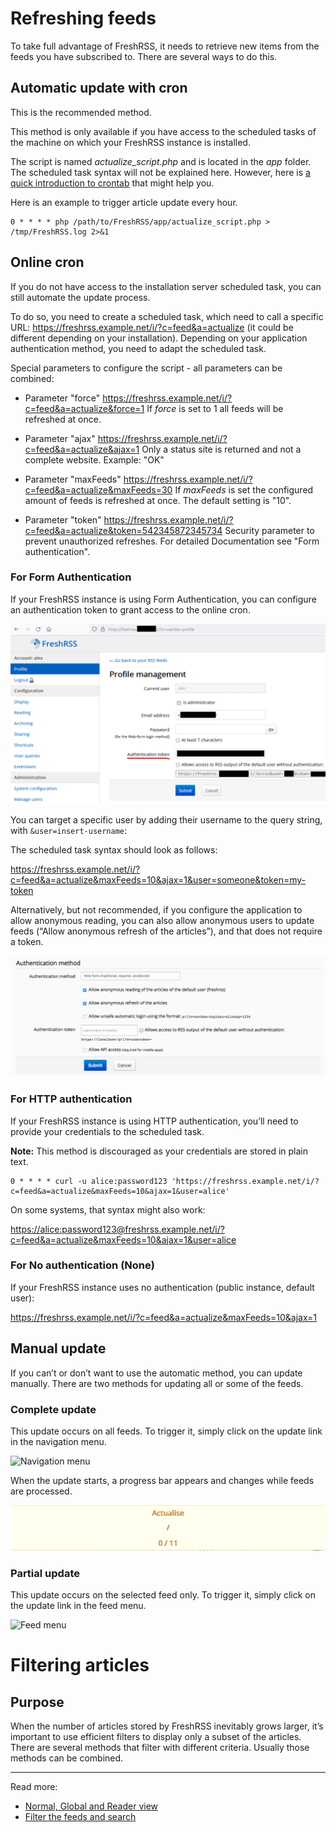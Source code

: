 # Refreshing feeds

To take full advantage of FreshRSS, it needs to retrieve new items from the feeds you have subscribed to. There are several ways to do this.

## Automatic update with cron

This is the recommended method.

This method is only available if you have access to the scheduled tasks of the machine on which your FreshRSS instance is installed.

The script is named *actualize_script.php* and is located in the *app* folder. The scheduled task syntax will not be explained here. However, here is [a quick introduction to crontab](http://www.adminschoice.com/crontab-quick-reference/) that might help you.

Here is an example to trigger article update every hour.

```cron
0 * * * * php /path/to/FreshRSS/app/actualize_script.php > /tmp/FreshRSS.log 2>&1
```

## Online cron

If you do not have access to the installation server scheduled task, you can still automate the update process.

To do so, you need to create a scheduled task, which need to call a specific URL:
<https://freshrss.example.net/i/?c=feed&a=actualize> (it could be different depending on your installation). Depending on your application authentication method, you need to adapt the scheduled task.

Special parameters to configure the script - all parameters can be combined:

* Parameter "force"
<https://freshrss.example.net/i/?c=feed&a=actualize&force=1>
If *force* is set to 1 all feeds will be refreshed at once.

* Parameter "ajax"
<https://freshrss.example.net/i/?c=feed&a=actualize&ajax=1>
Only a status site is returned and not a complete website. Example: "OK"

* Parameter "maxFeeds"
<https://freshrss.example.net/i/?c=feed&a=actualize&maxFeeds=30>
If *maxFeeds* is set the configured amount of feeds is refreshed at once. The default setting is "10".

* Parameter "token"
<https://freshrss.example.net/i/?c=feed&a=actualize&token=542345872345734>
Security parameter to prevent unauthorized refreshes. For detailed Documentation see "Form authentication".

### For Form Authentication

If your FreshRSS instance is using Form Authentication, you can configure an authentication token to grant access to the online cron.

![Token configuration](../img/users/token.1.png)

You can target a specific user by adding their username to the query string, with `&user=insert-username`:

The scheduled task syntax should look as follows:

<https://freshrss.example.net/i/?c=feed&a=actualize&maxFeeds=10&ajax=1&user=someone&token=my-token>

Alternatively, but not recommended, if you configure the application to allow anonymous reading, you can also allow anonymous users to update feeds (“Allow anonymous refresh of the articles”), and that does not require a token.

![Anonymous access configuration](../img/users/anonymous_access.1.png)

### For HTTP authentication

If your FreshRSS instance is using HTTP authentication, you’ll need to provide your credentials to the scheduled task.

**Note:** This method is discouraged as your credentials are stored in plain text.

```cron
0 * * * * curl -u alice:password123 'https://freshrss.example.net/i/?c=feed&a=actualize&maxFeeds=10&ajax=1&user=alice'
```

On some systems, that syntax might also work:

<https://alice:password123@freshrss.example.net/i/?c=feed&a=actualize&maxFeeds=10&ajax=1&user=alice>

### For No authentication (None)

If your FreshRSS instance uses no authentication (public instance, default user):

<https://freshrss.example.net/i/?c=feed&a=actualize&maxFeeds=10&ajax=1>

## Manual update

If you can’t or don’t want to use the automatic method, you can update manually. There are two methods for updating all or some of the feeds.

### Complete update

This update occurs on all feeds. To trigger it, simply click on the update link in the navigation menu.

![Navigation menu](../img/users/refresh.1.png)

When the update starts, a progress bar appears and changes while feeds are processed.

![Progress bar](../img/users/refresh.5.png)

### Partial update

This update occurs on the selected feed only. To trigger it, simply click on the update link in the feed menu.

![Feed menu](../img/users/refresh.2.png)

# Filtering articles

## Purpose

When the number of articles stored by FreshRSS inevitably grows larger, it’s important to use efficient filters to display only a subset of the articles. There are several methods that filter with different criteria. Usually those methods can be combined.

---
Read more:
* [Normal, Global and Reader view](./03_Main_view.md)
* [Filter the feeds and search](./10_filter.md)
